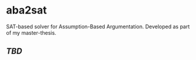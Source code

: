 # aba2sat

SAT-based solver for Assumption-Based Argumentation. Developed as part of my master-thesis.

## *TBD*
